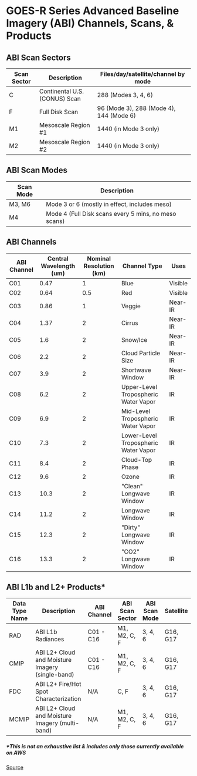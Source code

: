 # GOES-R Series Advanced Baseline Imagery (ABI) Channels, Scans, & Products

## ABI Scan Sectors

Scan Sector | Description | Files/day/satellite/channel by mode
--------------|---------------|-----------------------------------
C | Continental U.S. (CONUS) Scan | 288 (Modes 3, 4, 6)
F | Full Disk Scan | 96 (Mode 3), 288 (Mode 4), 144 (Mode 6)
M1 | Mesoscale Region #1 | 1440 (in Mode 3 only)
M2 | Mesoscale Region #2 | 1440 (in Mode 3 only)

## ABI Scan Modes
Scan Mode | Description
-------------|------------
M3, M6 | Mode 3 or 6 (mostly in effect, includes meso)
M4 | Mode 4 (Full Disk scans every 5 mins, no meso scans)

## ABI Channels
ABI Channel | Central Wavelength (um)| Nominal Resolution (km) | Channel Type | Uses
---------------|------------------------|-----------------------------|----------------|--------
C01 | 0.47 | 1 | Blue | Visible
C02 | 0.64 | 0.5 | Red | Visible
C03 | 0.86 | 1 | Veggie | Near-IR
C04 | 1.37 | 2 | Cirrus | Near-IR
C05 | 1.6 | 2 | Snow/Ice | Near-IR
C06 | 2.2 | 2 | Cloud Particle Size | Near-IR
C07 | 3.9 | 2 | Shortwave Window | Near-IR
C08 | 6.2 | 2 | Upper-Level Tropospheric Water Vapor | IR
C09 | 6.9 | 2 | Mid-Level Tropospheric Water Vapor | IR
C10 | 7.3 | 2 | Lower-Level Tropospheric Water Vapor | IR
C11 | 8.4 | 2 | Cloud-Top Phase | IR
C12 | 9.6 | 2 | Ozone | IR
C13 | 10.3 | 2 | "Clean" Longwave Window | IR
C14 | 11.2 | 2 | Longwave Window | IR
C15 | 12.3 | 2 | "Dirty" Longwave Window | IR
C16 | 13.3 | 2 | "CO2" Longwave Window | IR

## ABI L1b and L2+ Products*
Data Type Name | Description | ABI Channel | ABI Scan Sector | ABI Scan Mode | Satellite
------------------- | --------------|---------------|--------------------|-------------------|--------
RAD | ABI L1b Radiances | C01 - C16 | M1, M2, C, F | 3, 4, 6 | G16, G17
CMIP | ABI L2+ Cloud and Moisture Imagery (single-band) | C01 - C16 | M1, M2, C, F | 3, 4, 6 | G16, G17
FDC | ABI L2+ Fire/Hot Spot Characterization | N/A | C, F | 3, 4, 6 | G16, G17
MCMIP | ABI L2+ Cloud and Moisture Imagery (multi-band) | N/A | M1, M2, C, F | 3, 4, 6 | G16, G17

#####  *This is not an exhaustive list & includes only those currently available on AWS
[Source](http://ncdc.noaa.gov/data-access/satellite-data/goes-r-series-satellites/glossary)
